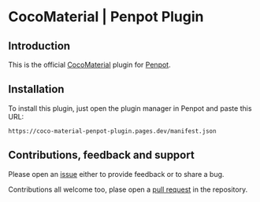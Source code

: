 # CocoMaterial | Penpot Plugin

## Introduction

This is the official [CocoMaterial](https://cocomaterial.com) plugin for [Penpot](https://penpot.app).


## Installation

To install this plugin, just open the plugin manager in Penpot and paste this URL:

```
https://coco-material-penpot-plugin.pages.dev/manifest.json
```

## Contributions, feedback and support

Please open an [issue](https://github.com/bameda/coco-material-penpot-plugin/issues) either to provide feedback or to share a bug.

Contributions all welcome too, plase open a [pull request](https://github.com/bameda/coco-material-penpot-plugin/pulls) in the repository.
